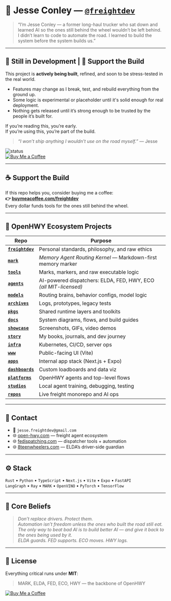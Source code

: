 # 👋 Jesse Conley — [`@freightdev`](https://github.com/freightdev)

> “I’m Jesse Conley — a former long-haul trucker who sat down and learned AI so the ones still behind the wheel wouldn’t be left behind.  
> I didn’t learn to code to automate the road. I learned to build the system before the system builds us.”

---

## 🚧 Still in Development | 🙏 Support the Build

This project is **actively being built**, refined, and soon to be stress-tested in the real world.

- Features may change as I break, test, and rebuild everything from the ground up.  
- Some logic is experimental or placeholder until it's solid enough for real deployment.  
- Nothing gets released until it’s strong enough to be trusted by the people it’s built for.

If you’re reading this, you’re early.  
If you’re using this, you’re part of the build.

> *“I won’t ship anything I wouldn’t use on the road myself.”* — Jesse

![status](https://img.shields.io/badge/status-in%20development-orange?style=flat-square)  
[![Buy Me a Coffee](https://img.shields.io/badge/support-buy%20me%20a%20coffee-yellow?logo=buymeacoffee&style=flat)](https://buymeacoffee.com/freightdev) 

---

## ☕ Support the Build

If this repo helps you, consider buying me a coffee:  
**👉 [buymeacoffee.com/freightdev](https://buymeacoffee.com/freightdev)**  
Every dollar funds tools for the ones still behind the wheel.

---

## 🚚 OpenHWY Ecosystem Projects

| Repo | Purpose |
|------|---------|
| **[`freightdev`](https://github.com/freightdev/freightdev)** | Personal standards, philosophy, and raw ethics |
| **[`mark`](https://github.com/freightdev/mark)** | *Memory Agent Routing Kernel* — Markdown-first memory marker |
| **[`tools`](https://github.com/freightdev/tools)** | Marks, markers, and raw executable logic |
| **[`agents`](https://github.com/freightdev/agents)** | AI-powered dispatchers: ELDA, FED, HWY, ECO *(all MIT-licensed)* |
| **[`models`](https://github.com/freightdev/models)** | Routing brains, behavior configs, model logic |
| **[`archives`](https://github.com/freightdev/archives)** | Logs, prototypes, legacy tests |
| **[`pkgs`](https://github.com/freightdev/pkgs)** | Shared runtime layers and toolkits |
| **[`docs`](https://github.com/freightdev/docs)** | System diagrams, flows, and build guides |
| **[`showcase`](https://github.com/freightdev/showcase)** | Screenshots, GIFs, video demos |
| **[`story`](https://github.com/freightdev/story)** | My books, journals, and dev journey |
| **[`infra`](https://github.com/freightdev/infra)** | Kubernetes, CI/CD, server ops |
| **[`www`](https://github.com/freightdev/www)** | Public-facing UI (Vite) |
| **[`apps`](https://github.com/freightdev/apps)** | Internal app stack (Next.js + Expo) |
| **[`dashboards`](https://github.com/freightdev/dashboards)** | Custom loadboards and data viz |
| **[`platforms`](https://github.com/freightdev/platforms)** | OpenHWY agents and top-level flows |
| **[`studios`](https://github.com/freightdev/studios)** | Local agent training, debugging, testing |
| **[`repos`](https://github.com/freightdev/repos)** | Live freight monorepo and AI ops |

---

## 💼 Contact

- 📧 `jesse.freightdev@gmail.com`  
- 🌐 [open-hwy.com](https://open-hwy.com) — freight agent ecosystem  
- 🌐 [fedispatching.com](https://fedispatching.com) — dispatcher tools + automation  
- 🌐 [8teenwheelers.com](https://8teenwheelers.com) — ELDA’s driver-side guardian

---

## ⚙️ Stack

`Rust` • `Python` • `TypeScript` • `Next.js` • `Vite` • `Expo` • `FastAPI`  
`LangGraph` • `Ray` • `MARK` • `OpenVINO` • `PyTorch` • `TensorFlow`

---

## 🧠 Core Beliefs

> *Don’t replace drivers. Protect them.*  
> *Automation isn’t freedom unless the ones who built the road still eat.*  
> *The only way to beat bad AI is to build better AI — and give it back to the ones being used by it.*  
> *ELDA guards. FED supports. ECO moves. HWY logs.*

---

## 📄 License

Everything critical runs under **MIT**:  
> MARK, ELDA, FED, ECO, HWY — the backbone of OpenHWY

[![Buy Me a Coffee](https://img.shields.io/badge/support-buy%20me%20a%20coffee-yellow?logo=buymeacoffee&style=flat)](https://buymeacoffee.com/freightdev)

